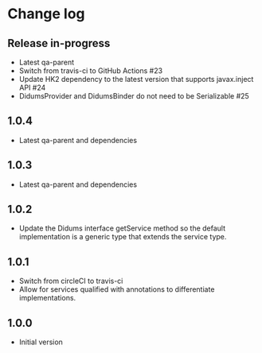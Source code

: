 # Change log

## Release in-progress

* Latest qa-parent
* Switch from travis-ci to GitHub Actions #23
* Update HK2 dependency to the latest version that supports javax.inject API #24
* DidumsProvider and DidumsBinder do not need to be Serializable #25

## 1.0.4

* Latest qa-parent and dependencies

## 1.0.3

* Latest qa-parent and dependencies

## 1.0.2

* Update the Didums interface getService method so the default implementation is a generic type that extends the service type.

## 1.0.1

* Switch from circleCI to travis-ci
* Allow for services qualified with annotations to differentiate implementations.

## 1.0.0

* Initial version
